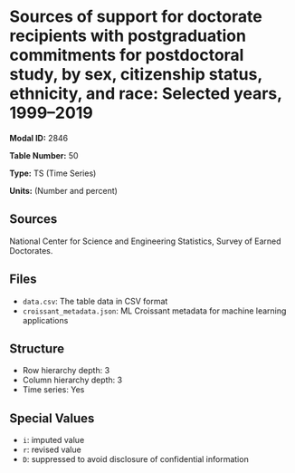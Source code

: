 # Sources of support for doctorate recipients with postgraduation commitments for postdoctoral study, by sex, citizenship status, ethnicity, and race: Selected years, 1999&#8211;2019

**Modal ID:** 2846

**Table Number:** 50

**Type:** TS (Time Series)

**Units:** (Number and percent)

## Sources

National Center for Science and Engineering Statistics, Survey of Earned Doctorates.

## Files

- `data.csv`: The table data in CSV format
- `croissant_metadata.json`: ML Croissant metadata for machine learning applications

## Structure

- Row hierarchy depth: 3
- Column hierarchy depth: 3
- Time series: Yes

## Special Values

- `i`: imputed value
- `r`: revised value
- `D`: suppressed to avoid disclosure of confidential information
